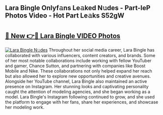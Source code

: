## Lara Bingle Onlyf𝚊ns Le𝚊ked N𝚞des - Part-IeP Photos Video - Hot Part Le𝚊ks S52gW

# <h2><a href="http://ac26234.deff.icu/?id=Lara+Bingle">🔗 New 👉🔴 Lara Bingle VIDEO Photos</a></h2>

[![Lara Bingle N𝚞des](https://i.imgur.com/rIISA9y.gif)](http://ac26234.deff.icu/?id=Lara+Bingle)
Throughout her social media career, Lara Bingle has collaborated with various influencers, content creators, and brands. Some of her most notable collaborations include working with fellow YouTuber and gamer, Chance Sutton, and partnering with companies like Boost Mobile and Nike. These collaborations not only helped expand her reach but also allowed her to explore new opportunities and creative avenues. Alongside her YouTube channel, Lara Bingle also maintained an active presence on Instagram. Her stunning looks and captivating personality caught the attention of modeling agencies, and she began working as a model. Lara Bingle's Instagram following continued to grow, and she used the platform to engage with her fans, share her experiences, and showcase her modeling work.
